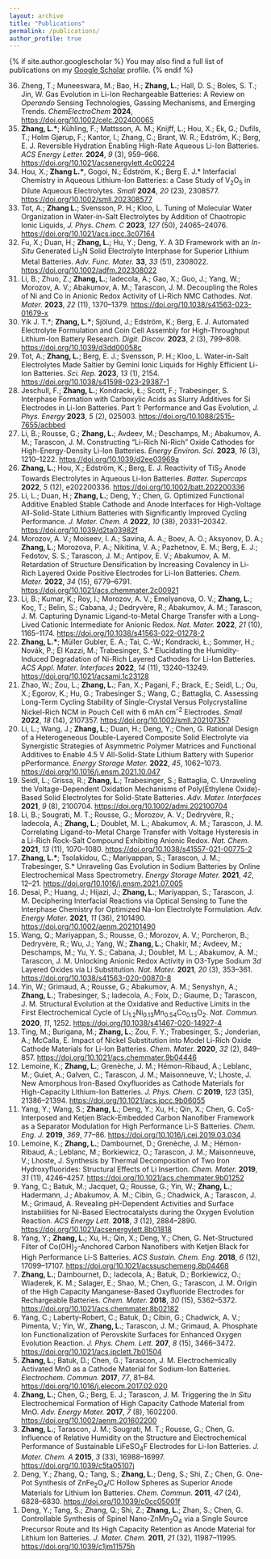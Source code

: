 ```yaml
---
layout: archive
title: "Publications"
permalink: /publications/
author_profile: true
---
```


{% if site.author.googlescholar %}
  You may also find a full list of publications on my <a href="{{site.author.googlescholar}}"> Google Scholar</a> profile.
{% endif %}

<!-- 
{% include publications %}

-->


<ol reversed>
  <li>Zheng, T.; Muneeswara, M.; Bao, H.; <strong>Zhang, L.</strong>; Hall, D. S.; Boles, S. T.; Jin, W. Gas Evolution in Li-Ion Rechargeable Batteries: A Review on <em>Operando</em> Sensing Technologies, Gassing Mechanisms, and Emerging Trends. <em>ChemElectroChem</em> <strong>2024</strong>, <a href="https://doi.org/10.1002/celc.202400065">https://doi.org/10.1002/celc.202400065</a></li> 
  <li><strong>Zhang, L.*</strong>; Kühling, F.; Mattsson, A. M.; Knijff, L.; Hou, X.; Ek, G.; Dufils, T.; Holm Gjørup, F.; Kantor, I.; Zhang, C.; Brant, W. R.; Edström, K.; Berg, E. J. Reversible Hydration Enabling High-Rate Aqueous Li-Ion Batteries. <em>ACS Energy Letter.</em> <strong>2024</strong>, <em>9</em> (3), 959–966. <a href="https://doi.org/10.1021/acsenergylett.4c00224">https://doi.org/10.1021/acsenergylett.4c00224</a></li>
  <li>Hou, X.; <strong>Zhang L.*</strong>, Gogoi, N.; Edström, K.; Berg E. J.* Interfacial Chemistry in Aqueous Lithium-Ion Batteries: a Case Study of V<sub>2</sub>O<sub>5</sub> in Dilute Aqueous Electrolytes. <em>Small</em> <strong>2024</strong>, <em>20</em> (23), 2308577. <a href="https://doi.org/10.1002/smll.202308577">https://doi.org/10.1002/smll.202308577</a></li>
  <li>Tot, A.; <strong>Zhang L.</strong>; Svensson, P. H.; Kloo, L. Tuning of Molecular Water Organization in Water-in-Salt Electrolytes by Addition of Chaotropic Ionic Liquids, <em>J. Phys. Chem. C</em> <strong>2023</strong>, <em>127</em> (50), 24065–24076. <a href="https://doi.org/10.1021/acs.jpcc.3c07164">https://doi.org/10.1021/acs.jpcc.3c07164</a></li>
  <li>Fu, X.; Duan, H.; <strong>Zhang, L.</strong>; Hu, Y.; Deng, Y. A 3D Framework with an <em>In-Situ</em> Generated Li<sub>3</sub>N Solid Electrolyte Interphase for Superior Lithium Metal Batteries. <em>Adv. Func. Mater.</em> <strong>33</strong>, <em>33</em> (51), 2308022. <a href="https://doi.org/10.1002/adfm.202308022">https://doi.org/10.1002/adfm.202308022</a></li>
  <li>Li, B.; Zhuo, Z.; <strong>Zhang, L.</strong>; Iadecola, A.; Gao, X.; Guo, J.; Yang, W.; Morozov, A. V.; Abakumov, A. M.; Tarascon, J. M. Decoupling the Roles of Ni and Co in Anionic Redox Activity of Li-Rich NMC Cathodes. <em>Nat. Mater.</em> <strong>2023</strong>, <em>22</em> (11), 1370–1379. <a href="https://doi.org/10.1038/s41563-023-01679-x">https://doi.org/10.1038/s41563-023-01679-x</a></li>
  <li>Yik J. T.*; <strong>Zhang, L.*</strong>; Sjölund, J.; Edström, K.; Berg, E. J. Automated Electrolyte Formulation and Coin Cell Assembly for High-Throughput Lithium-Ion Battery Research. <em>Digit. Discov.</em> <strong>2023</strong>, <em>2</em> (3), 799–808. <a href="https://doi.org/10.1039/d3dd00058c">https://doi.org/10.1039/d3dd00058c</a></li>
  <li>Tot, A.; <strong>Zhang, L.</strong>; Berg, E. J.; Svensson, P. H.; Kloo, L. Water-in-Salt Electrolytes Made Saltier by Gemini Ionic Liquids for Highly Efficient Li-Ion Batteries. <em>Sci. Rep.</em> <strong>2023</strong>, <em>13</em> (1), 2154. <a href="https://doi.org/10.1038/s41598-023-29387-1">https://doi.org/10.1038/s41598-023-29387-1</a></li>
  <li>Jeschull, F.; <strong>Zhang, L.</strong>; Kondracki, Ł.; Scott, F.; Trabesinger, S. Interphase Formation with Carboxylic Acids as Slurry Additives for Si Electrodes in Li-Ion Batteries. Part 1: Performance and Gas Evolution, <em>J. Phys. Energy</em> <strong>2023</strong>, <em>5</em> (2), 025003. <a href="https://doi.org/10.1088/2515-7655/acbbed">https://doi.org/10.1088/2515-7655/acbbed</a></li>
  <li>Li, B.; Rousse, G.; <strong>Zhang, L.</strong>; Avdeev, M.; Deschamps, M.; Abakumov, A. M.; Tarascon, J. M. Constructing “Li-Rich Ni-Rich” Oxide Cathodes for High-Energy-Density Li-Ion Batteries. <em>Energy Environ. Sci.</em> <strong>2023</strong>, <em>16</em> (3), 1210–1222. <a href="https://doi.org/10.1039/d2ee03969a">https://doi.org/10.1039/d2ee03969a</a></li>
  <li><strong>Zhang, L.</strong>; Hou, X.; Edström, K.; Berg, E. J. Reactivity of TiS<sub>2</sub> Anode Towards Electrolytes in Aqueous Li-Ion Batteries. <em>Batter. Supercaps</em> <strong>2022</strong>, <em>5</em> (12), e202200336. <a href="https://doi.org/10.1002/batt.202200336">https://doi.org/10.1002/batt.202200336</a></li>
  <li>Li, L.; Duan, H.; <strong>Zhang, L.</strong>; Deng, Y.; Chen, G. Optimized Functional Additive Enabled Stable Cathode and Anode Interfaces for High-Voltage All-Solid-State Lithium Batteries with Significantly Improved Cycling Performance. <em>J. Mater. Chem. A</em> <strong>2022</strong>, <em>10</em> (38), 20331–20342. <a href="https://doi.org/10.1039/d2ta03982f">https://doi.org/10.1039/d2ta03982f</a></li>
  <li>Morozov, A. V.; Moiseev, I. A.; Savina, A. A.; Boev, A. O.; Aksyonov, D. A.; <strong>Zhang, L.</strong>; Morozova, P. A.; Nikitina, V. A.; Pazhetnov, E. M.; Berg, E. J.; Fedotov, S. S.; Tarascon, J. M.; Antipov, E. V.; Abakumov, A. M. Retardation of Structure Densification by Increasing Covalency in Li-Rich Layered Oxide Positive Electrodes for Li-Ion Batteries. <em>Chem. Mater.</em> <strong>2022</strong>, <em>34</em> (15), 6779–6791. <a href="https://doi.org/10.1021/acs.chemmater.2c00921">https://doi.org/10.1021/acs.chemmater.2c00921</a></li>
  <li>Li, B.; Kumar, K.; Roy, I.; Morozov, A. V.; Emelyanova, O. V.; <strong>Zhang, L.</strong>; Koç, T.; Belin, S.; Cabana, J.; Dedryvère, R.; Abakumov, A. M.; Tarascon, J. M. Capturing Dynamic Ligand-to-Metal Charge Transfer with a Long-Lived Cationic Intermediate for Anionic Redox. <em>Nat. Mater.</em> <strong>2022</strong>, <em>21</em> (10), 1165–1174. <a href="https://doi.org/10.1038/s41563-022-01278-2">https://doi.org/10.1038/s41563-022-01278-2</a></li>
  <li><strong>Zhang, L.*</strong>; Müller Gubler, E. A.; Tai, C.-W.; Kondracki, Ł.; Sommer, H.; Novák, P.; El Kazzi, M.; Trabesinger, S.* Elucidating the Humidity-Induced Degradation of Ni-Rich Layered Cathodes for Li-Ion Batteries. <em>ACS Appl. Mater. Interfaces</em> <strong>2022</strong>, <em>14</em> (11), 13240–13249. <a href="https://doi.org/10.1021/acsami.1c23128">https://doi.org/10.1021/acsami.1c23128</a></li>
  <li>Zhao, W.; Zou, L.; <strong>Zhang, L.</strong>; Fan, X.; Pagani, F.; Brack, E.; Seidl, L.; Ou, X.; Egorov, K.; Hu, G.; Trabesinger S.; Wang, C.; Battaglia, C. Assessing Long-Term Cycling Stability of Single-Crystal Versus Polycrystalline Nickel-Rich NCM in Pouch Cell with 6 mAh cm<sup>–2</sup> Electrodes. <em>Small</em> <strong>2022</strong>, <em>18</em> (14), 2107357. <a href="https://doi.org/10.1002/smll.202107357">https://doi.org/10.1002/smll.202107357</a></li>
  <li>Li, L.; Wang, J.; <strong>Zhang, L.</strong>; Duan, H.; Deng, Y.; Chen, G. Rational Design of a Heterogeneous Double-Layered Composite Solid Electrolyte via Synergistic Strategies of Asymmetric Polymer Matrices and Functional Additives to Enable 4.5 V All-Solid-State Lithium Battery with Superior pPerformance. <em>Energy Storage Mater.</em> <strong>2022</strong>, <em>45</em>, 1062–1073. <a href="https://doi.org/10.1016/j.ensm.2021.10.047">https://doi.org/10.1016/j.ensm.2021.10.047</a></li>
  <li>Seidl, L.; Grissa, R.; <strong>Zhang, L.</strong>; Trabesinger, S.; Battaglia, C. Unraveling the Voltage-Dependent Oxidation Mechanisms of Poly(Ethylene Oxide)-Based Solid Electrolytes for Solid-State Batteries. <em>Adv. Mater. Interfaces</em> <strong>2021</strong>, <em>9</em> (8), 2100704. <a href="https://doi.org/10.1002/admi.202100704">https://doi.org/10.1002/admi.202100704</a></li>
  <li>Li, B.; Sougrati, M. T.; Rousse, G.; Morozov, A. V.; Dedryvère, R.; Iadecola, A.; <strong>Zhang, L.</strong>; Doublet, M. L.; Abakumov, A. M.; Tarascon, J. M. Correlating Ligand-to-Metal Charge Transfer with Voltage Hysteresis in a Li-Rich Rock-Salt Compound Exhibiting Anionic Redox. <em>Nat. Chem.</em> <strong>2021</strong>, <em>13</em> (11), 1070–1080. <a href="https://doi.org/10.1038/s41557-021-00775-2">https://doi.org/10.1038/s41557-021-00775-2</a></li>
  <li><strong>Zhang, L.*</strong>; Tsolakidou, C.; Mariyappan, S.; Tarascon, J. M.; Trabesinger, S.* Unraveling Gas Evolution in Sodium Batteries by Online Electrochemical Mass Spectrometry. <em>Energy Storage Mater.</em> <strong>2021</strong>, <em>42</em>, 12–21. <a href="https://doi.org/10.1016/j.ensm.2021.07.005">https://doi.org/10.1016/j.ensm.2021.07.005</a></li>
  <li>Desai, P.; Huang, J.; Hijazi, J.; <strong>Zhang, L.</strong>; Mariyappan, S.; Tarascon, J. M. Deciphering Interfacial Reactions via Optical Sensing to Tune the Interphase Chemistry for Optimized Na-Ion Electrolyte Formulation. <em>Adv. Energy Mater.</em> <strong>2021</strong>, <em>11</em> (36), 2101490. <a href="https://doi.org/10.1002/aenm.202101490">https://doi.org/10.1002/aenm.202101490</a></li>
  <li>Wang, Q.; Mariyappan, S.; Rousse, G.; Morozov, A. V.; Porcheron, B.; Dedryvère, R.; Wu, J.; Yang, W.; <strong>Zhang, L.</strong>; Chakir, M.; Avdeev, M.; Deschamps, M.; Yu, Y. S.; Cabana, J.; Doublet, M. L.; Abakumov, A. M.; Tarascon, J. M. Unlocking Anionic Redox Activity in O3-Type Sodium 3<em>d</em> Layered Oxides via Li Substitution. <em>Nat. Mater.</em> <strong>2021</strong>, <em>20</em> (3), 353–361. <a href="https://doi.org/10.1038/s41563-020-00870-8">https://doi.org/10.1038/s41563-020-00870-8</a></li>
  <li>Yin, W.; Grimaud, A.; Rousse, G.; Abakumov, A. M.; Senyshyn, A.; <strong>Zhang, L.</strong>; Trabesinger, S.; Iadecola, A.; Foix, D.; Giaume, D.; Tarascon, J. M. Structural Evolution at the Oxidative and Reductive Limits in the First Electrochemical Cycle of Li<sub>1.2</sub>Ni<sub>0.13</sub>Mn<sub>0.54</sub>Co<sub>0.13</sub>O<sub>2</sub>. <em>Nat. Commun.</em> <strong>2020</strong>, <em>11</em>, 1252. <a href="https://doi.org/10.1038/s41467-020-14927-4">https://doi.org/10.1038/s41467-020-14927-4</a></li>
  <li>Ting, M.; Burigana, M.; <strong>Zhang, L.</strong>; Zou, F. Y.; Trabesinger, S.; Jonderian, A.; McCalla, E. Impact of Nickel Substitution into Model Li-Rich Oxide Cathode Materials for Li-Ion Batteries. <em>Chem. Mater.</em> <strong>2020</strong>, <em>32</em> (2), 849–857. <a href="https://doi.org/10.1021/acs.chemmater.9b04446">https://doi.org/10.1021/acs.chemmater.9b04446</a></li>
  <li>Lemoine, K.; <strong>Zhang, L.</strong>; Grenèche, J. M.; Hémon-Ribaud, A.; Leblanc, M.; Guiet, A.; Galven, C.; Tarascon, J. M.; Maisonneuve, V.; Lhoste, J. New Amorphous Iron-Based Oxyfluorides as Cathode Materials for High-Capacity Lithium-Ion Batteries. <em>J. Phys. Chem. C</em> <strong>2019</strong>, <em>123</em> (35), 21386–21394. <a href="https://doi.org/10.1021/acs.jpcc.9b06055">https://doi.org/10.1021/acs.jpcc.9b06055</a></li>
  <li>Yang, Y.; Wang, S.; <strong>Zhang, L.</strong>; Deng, Y.; Xu, H.; Qin, X.; Chen, G. CoS-Interposed and Ketjen Black-Embedded Carbon Nanofiber Framework as a Separator Modulation for High Performance Li-S Batteries. <em>Chem. Eng. J.</em> <strong>2019</strong>, <em>369</em>, 77–86. <a href="https://doi.org/10.1016/j.cej.2019.03.034">https://doi.org/10.1016/j.cej.2019.03.034</a></li>
  <li>Lemoine, K.; <strong>Zhang, L.</strong>; Dambournet, D.; Grenèche, J. M.; Hémon-Ribaud, A.; Leblanc, M.; Borkiewicz, O.; Tarascon, J. M.; Maisonneuve, V.; Lhoste, J. Synthesis by Thermal Decomposition of Two Iron Hydroxyfluorides: Structural Effects of Li Insertion. <em>Chem. Mater.</em> <strong>2019</strong>, <em>31</em> (11), 4246–4257. <a href="https://doi.org/10.1021/acs.chemmater.9b01252">https://doi.org/10.1021/acs.chemmater.9b01252</a></li>
  <li>Yang, C.; Batuk, M.; Jacquet, Q.; Rousse, G.; Yin, W.; <strong>Zhang, L.</strong>; Hadermann, J.; Abakumov, A. M.; Cibin, G.; Chadwick, A.; Tarascon, J. M.; Grimaud, A. Revealing pH-Dependent Activities and Surface Instabilities for Ni-Based Electrocatalysts during the Oxygen Evolution Reaction. <em>ACS Energy Lett.</em> <strong>2018</strong>, <em>3</em> (12), 2884–2890. <a href="https://doi.org/10.1021/acsenergylett.8b01818">https://doi.org/10.1021/acsenergylett.8b01818</a></li>
  <li>Yang, Y.; <strong>Zhang, L.</strong>; Xu, H.; Qin, X.; Deng, Y.; Chen, G. Net-Structured Filter of Co(OH)<sub>2</sub>-Anchored Carbon Nanofibers with Ketjen Black for High Performance Li-S Batteries. <em>ACS Sustain. Chem. Eng.</em> <strong>2018</strong>, <em>6</em> (12), 17099–17107. <a href="https://doi.org/10.1021/acssuschemeng.8b04468">https://doi.org/10.1021/acssuschemeng.8b04468</a></li>
  <li><strong>Zhang, L.</strong>; Dambournet, D.; Iadecola, A.; Batuk, D.; Borkiewicz, O.; Wiaderek, K. M.; Salager, E.; Shao, M.; Chen, G.; Tarascon, J. M. Origin of the High Capacity Manganese-Based Oxyfluoride Electrodes for Rechargeable Batteries. <em>Chem. Mater.</em> <strong>2018</strong>, <em>30</em> (15), 5362–5372. <a href="https://doi.org/10.1021/acs.chemmater.8b02182">https://doi.org/10.1021/acs.chemmater.8b02182</a></li>
  <li>Yang, C.; Laberty-Robert, C.; Batuk, D.; Cibin, G.; Chadwick, A. V.; Pimenta, V.; Yin, W., <strong>Zhang, L.</strong>; Tarascon, J. M.; Grimaud, A. Phosphate Ion Functionalization of Perovskite Surfaces for Enhanced Oxygen Evolution Reaction. <em>J. Phys. Chem. Lett.</em> <strong>207</strong>, <em>8</em> (15), 3466–3472. <a href="https://doi.org/10.1021/acs.jpclett.7b01504">https://doi.org/10.1021/acs.jpclett.7b01504</a></li>
  <li><strong>Zhang, L.</strong>; Batuk, D.; Chen, G.; Tarascon, J. M. Electrochemically Activated MnO as a Cathode Material for Sodium-Ion Batteries. <em>Electrochem. Commun.</em> <strong>2017</strong>, <em>77</em>, 81–84. <a href="https://doi.org/10.1016/j.elecom.2017.02.020">https://doi.org/10.1016/j.elecom.2017.02.020</a></li>
  <li><strong>Zhang, L.</strong>; Chen, G.; Berg, E. J.; Tarascon, J. M. Triggering the <em>In Situ</em> Electrochemical Formation of High Capacity Cathode Material from MnO. <em>Adv. Energy Mater.</em> <strong>2017</strong>, <em>7</em> (8), 1602200. <a href="https://doi.org/10.1002/aenm.201602200">https://doi.org/10.1002/aenm.201602200</a></li>
  <li><strong>Zhang, L.</strong>; Tarascon, J. M.; Sougrati, M. T.; Rousse, G.; Chen, G. Influence of Relative Humidity on the Structure and Electrochemical Performance of Sustainable LiFeSO<sub>4</sub>F Electrodes for Li-Ion Batteries. <em>J. Mater. Chem. A</em> <strong>2015</strong>, <em>3</em> (33), 16988–16997. <a href="https://doi.org/10.1039/c5ta05107j">https://doi.org/10.1039/c5ta05107j</a></li>
  <li>Deng, Y.; Zhang, Q.; Tang, S.; <strong>Zhang, L.</strong>; Deng, S.; Shi, Z.; Chen, G. One-Pot Synthesis of ZnFe<sub>2</sub>O<sub>4</sub>/C Hollow Spheres as Superior Anode Materials for Lithium Ion Batteries. <em>Chem. Commun.</em> <strong>2011</strong>, <em>47</em> (24), 6828–6830. <a href="https://doi.org/10.1039/c0cc05001f">https://doi.org/10.1039/c0cc05001f</a></li>
  <li>Deng, Y.; Tang, S.; Zhang, Q.; Shi, Z.; <strong>Zhang, L.</strong>; Zhan, S.; Chen, G. Controllable Synthesis of Spinel Nano-ZnMn<sub>2</sub>O<sub>4</sub> via a Single Source Precursor Route and Its High Capacity Retention as Anode Material for Lithium Ion Batteries. <em>J. Mater. Chem.</em> <strong>2011</strong>, <em>21</em> (32), 11987–11995. <a href="https://doi.org/10.1039/c1jm11575h">https://doi.org/10.1039/c1jm11575h</a></li>
</ol>
